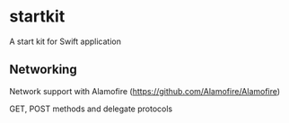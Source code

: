 # startkit
A start kit for Swift application

## Networking
Network support with Alamofire (https://github.com/Alamofire/Alamofire)

GET, POST methods and delegate protocols
